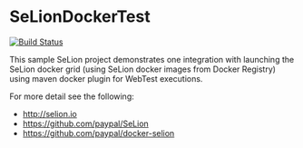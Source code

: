 # SeLionDockerTest

[![Build Status](https://travis-ci.org/sebady/SeLionDockerTest.svg?branch=master)](https://travis-ci.org/sebady/SeLionDockerTest)

This sample SeLion project demonstrates one integration with launching the SeLion docker grid (using
SeLion docker images from Docker Registry) using maven docker plugin for WebTest executions.

For more detail see the following:

 * http://selion.io
 * https://github.com/paypal/SeLion
 * https://github.com/paypal/docker-selion
